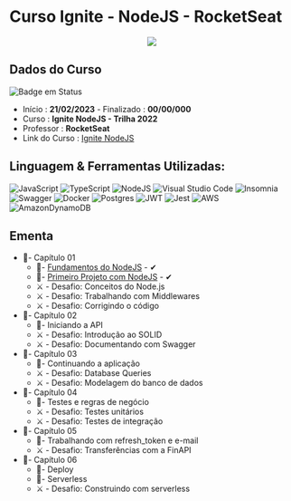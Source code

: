 # Curso Ignite - NodeJS - RocketSeat

<div align="center">
  <img src="https://user-images.githubusercontent.com/125761885/220187321-d5887369-0ce6-414b-aecf-5c6eb0068196.png" >
</div>

## Dados do Curso
![Badge em Status](https://img.shields.io/badge/STATUS-CURSANDO-yellow?style=for-the-badge)

* Início :  <b>21/02/2023</b> - Finalizado : <b>00/00/000 </b>
* Curso : <b>Ignite NodeJS - Trilha 2022</b>
* Professor : <b>RocketSeat</b>
* Link do Curso : [Ignite NodeJS](https://www.rocketseat.com.br/)

## Linguagem & Ferramentas Utilizadas: 

![JavaScript](https://img.shields.io/badge/javascript-%23323330.svg?style=for-the-badge&logo=javascript&logoColor=%23F7DF1E)
![TypeScript](https://img.shields.io/badge/typescript-%23007ACC.svg?style=for-the-badge&logo=typescript&logoColor=white)
![NodeJS](https://img.shields.io/badge/node.js-6DA55F?style=for-the-badge&logo=node.js&logoColor=white)
![Visual Studio Code](https://img.shields.io/badge/Visual%20Studio%20Code-0078d7.svg?style=for-the-badge&logo=visual-studio-code&logoColor=white)
![Insomnia](https://img.shields.io/badge/Insomnia-black?style=for-the-badge&logo=insomnia&logoColor=5849BE)
![Swagger](https://img.shields.io/badge/-Swagger-%23Clojure?style=for-the-badge&logo=swagger&logoColor=white)
![Docker](https://img.shields.io/badge/docker-%230db7ed.svg?style=for-the-badge&logo=docker&logoColor=white)
![Postgres](https://img.shields.io/badge/postgres-%23316192.svg?style=for-the-badge&logo=postgresql&logoColor=white)
![JWT](https://img.shields.io/badge/JWT-black?style=for-the-badge&logo=JSON%20web%20tokens)
![Jest](https://img.shields.io/badge/-jest-%23C21325?style=for-the-badge&logo=jest&logoColor=white)
![AWS](https://img.shields.io/badge/AWS-%23FF9900.svg?style=for-the-badge&logo=amazon-aws&logoColor=white)
![AmazonDynamoDB](https://img.shields.io/badge/Amazon%20DynamoDB-4053D6?style=for-the-badge&logo=Amazon%20DynamoDB&logoColor=white)


## Ementa
* 📁- Capítulo 01
  * 📌- [Fundamentos do NodeJS](https://github.com/brunoeduardoferreiradev/curso-ignite-nodejs/tree/main/capitulo01/fundamentos-nodejs) - ✔
  * 📌- [Primeiro Projeto com NodeJS](https://github.com/brunoeduardoferreiradev/curso-ignite-nodejs/tree/main/capitulo01/primeiro-projeto-com-nodejs) - ✔
  * ⚔ - Desafio: Conceitos do Node.js 
  * ⚔ - Desafio: Trabalhando com Middlewares
  * ⚔ - Desafio: Corrigindo o código
* 📁- Capítulo 02
  * 📌- Iniciando a API
  * ⚔ - Desafio: Introdução ao SOLID
  * ⚔ - Desafio: Documentando com Swagger
* 📁- Capítulo 03
  * 📌- Continuando a aplicação
  * ⚔ - Desafio: Database Queries
  * ⚔ - Desafio: Modelagem do banco de dados
* 📁- Capítulo 04
  * 📌- Testes e regras de negócio
  * ⚔ - Desafio: Testes unitários
  * ⚔ - Desafio: Testes de integração
* 📁- Capítulo 05
  * 📌- Trabalhando com refresh_token e e-mail
  * ⚔ - Desafio: Transferências com a FinAPI
* 📁- Capítulo 06
  * 📌- Deploy
  * 📌- Serverless
  * ⚔ - Desafio: Construindo com serverless
